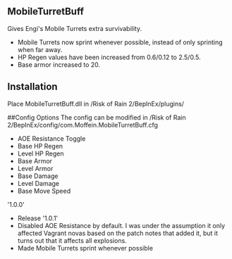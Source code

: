 ## MobileTurretBuff
Gives Engi's Mobile Turrets extra survivability.
- Mobile Turrets now sprint whenever possible, instead of only sprinting when far away.
- HP Regen values have been increased from 0.6/0.12 to 2.5/0.5.
- Base armor increased to 20.

## Installation
Place MobileTurretBuff.dll in /Risk of Rain 2/BepInEx/plugins/

##Config Options
The config can be modified in /Risk of Rain 2/BepInEx/config/com.Moffein.MobileTurretBuff.cfg
- AOE Resistance Toggle
- Base HP Regen
- Level HP Regen
- Base Armor
- Level Armor
- Base Damage
- Level Damage
- Base Move Speed

'1.0.0'
- Release
'1.0.1'
- Disabled AOE Resistance by default. I was under the assumption it only affected Vagrant novas based on the patch notes that added it, but it turns out that it affects all explosions.
- Made Mobile Turrets sprint whenever possible